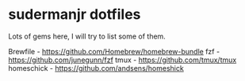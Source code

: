 # sudermanjr dotfiles

Lots of gems here, I will try to list some of them.

Brewfile - https://github.com/Homebrew/homebrew-bundle
fzf - https://github.com/junegunn/fzf
tmux - https://github.com/tmux/tmux
homeschick - https://github.com/andsens/homeshick
